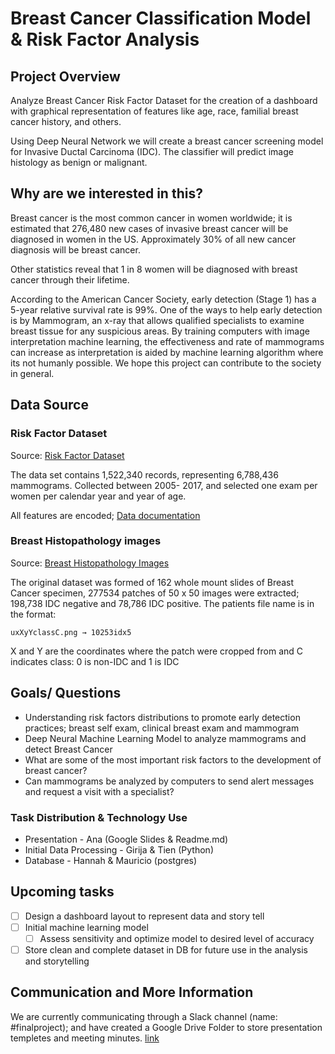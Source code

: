 # Breast Cancer Classification Model & Risk Factor Analysis #

## Project Overview ##

Analyze Breast Cancer Risk Factor Dataset for the creation of a dashboard with graphical representation of features like age, race, familial breast cancer history, and others.

Using Deep Neural Network we will create a breast cancer screening model for Invasive Ductal Carcinoma (IDC). The classifier will  predict image histology as benign or malignant. 

## Why are we interested in this? ##

Breast cancer is the most common cancer in women worldwide; it is estimated that 276,480 new cases of invasive breast cancer will be diagnosed in women in the US. Approximately 30% of all new cancer diagnosis will be breast cancer.

Other statistics reveal that 1 in 8 women will be diagnosed with breast cancer through their lifetime.

According to the American Cancer Society, early detection (Stage 1) has a 5-year relative survival rate is 99%.  One of the ways to help early detection is by Mammogram, an x-ray that allows qualified specialists to examine breast tissue for any suspicious areas. By training computers with image interpretation machine learning, the effectiveness and rate of mammograms can increase as interpretation is aided by machine learning algorithm where its not humanly possible.  We hope this  project can contribute to the society in general.  

## Data Source ##

### Risk Factor Dataset ###

Source:
[Risk Factor Dataset](https://www.bcsc-research.org/data/rf/risk-factor-dataset-download)

The data set contains 1,522,340 records, representing 6,788,436 mammograms. Collected between 2005- 2017, and selected one exam per women per calendar year and year of age.

All features are encoded; [Data documentation](https://www.bcsc-research.org/data/rf/documentation)

### Breast Histopathology images ###

Source:
[Breast Histopathology Images](https://www.kaggle.com/paultimothymooney/breast-histopathology-images/)

The original dataset was formed of 162 whole mount slides of Breast Cancer specimen, 277534 patches of 50 x 50 images were extracted; 198,738 IDC negative and 78,786 IDC positive. The patients file name is in the format:

    uxXyYclassC.png → 10253idx5
    
X and Y are the coordinates where the patch were cropped from and C indicates class: 0 is non-IDC and 1 is IDC

## Goals/ Questions ##

* Understanding risk factors distributions to promote early detection practices; breast self exam, clinical breast exam and mammogram 
* Deep Neural Machine Learning Model to analyze mammograms and detect Breast Cancer
* What are some of the most important risk factors to the development of breast cancer?
* Can mammograms be analyzed by computers to send alert messages and request a visit with a specialist?

### Task Distribution & Technology Use ###

* Presentation - Ana (Google Slides & Readme.md)
* Initial Data Processing - Girija & Tien (Python)
* Database - Hannah & Mauricio (postgres)

## Upcoming tasks ##
- [ ] Design a dashboard layout to represent data and story tell
- [ ] Initial machine learning model
    - [ ] Assess sensitivity and optimize model to desired level of accuracy
- [ ] Store clean and complete dataset in DB for future use in the analysis and storytelling 

## Communication and More Information ##

We are currently communicating through a Slack channel (name: #finalproject); and have created a Google Drive Folder to store presentation templetes and meeting minutes.
[link](https://drive.google.com/drive/folders/1LaX9KnGGwv2Lf1l9v83TqIOjVzP_935L)
